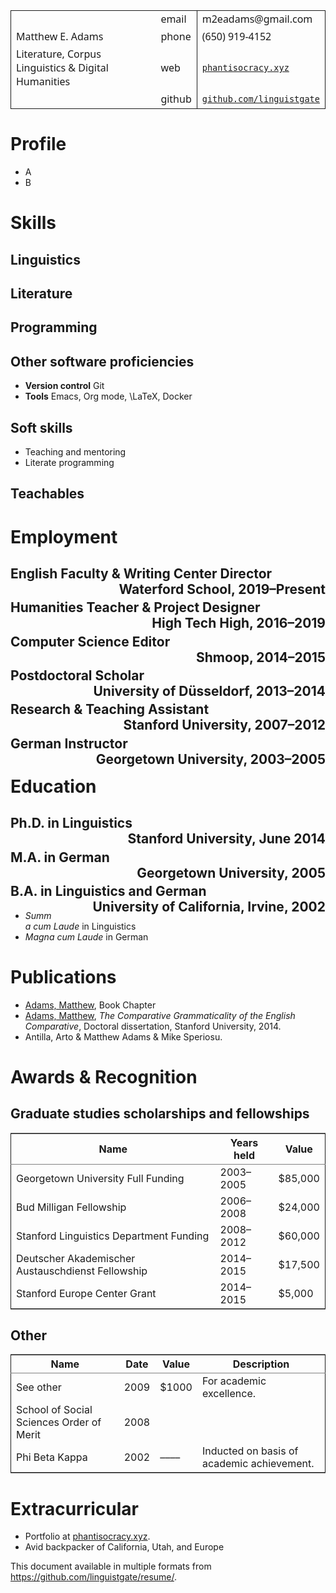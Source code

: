 
<table border="2" cellspacing="0" cellpadding="6" rules="groups" frame="void" width="100%" style="font-family:sans">


<colgroup>
<col  class="org-left" />

<col  class="org-right" />
</colgroup>

<colgroup>
<col  class="org-left" />
</colgroup>
<tbody>
<tr>
<td class="org-left">&#xa0;</td>
<td class="org-right">email</td>
<td class="org-left">m2eadams@gmail.com</td>
</tr>


<tr>
<td class="org-left"><div class=the-title>Matthew E. Adams   </div></td>
<td class="org-right">phone</td>
<td class="org-left">(650) 919-4152</td>
</tr>


<tr>
<td class="org-left">Literature, Corpus Linguistics &amp; Digital Humanities</td>
<td class="org-right">web</td>
<td class="org-left"><a href="https://phantisocracy.xyz"><code>phantisocracy.xyz</code></a></td>
</tr>


<tr>
<td class="org-left">&#xa0;</td>
<td class="org-right">github</td>
<td class="org-left"><a href="https://github.com/linguistgate"><code>github.com/linguistgate</code></a></td>
</tr>
</tbody>
</table>

<div class="sidebar">


# Profile

-   A
-   B


# Skills


## Linguistics


## Literature


## Programming


## Other software proficiencies

-   **Version control**
    Git
-   **Tools**
    Emacs, Org mode,
    \LaTeX, Docker


## Soft skills

-   Teaching and mentoring
-   Literate programming


## Teachables

</div>

<div class="left-of-sidebar">


# Employment


## English Faculty & Writing Center Director <span style="padding-left:3em; float:right">Waterford School, 2019&#x2013;Present</span>


## Humanities Teacher & Project Designer <span style="padding-left:3em; float:right">High Tech High, 2016&#x2013;2019</span>


## Computer Science Editor <span style="padding-left:3em; float:right">Shmoop, 2014&#x2013;2015</span>


## Postdoctoral Scholar <span style="padding-left:3em; float:right">University of Düsseldorf, 2013&#x2013;2014</span>


## Research & Teaching Assistant <span style="padding-left:3em; float:right">Stanford University, 2007&#x2013;2012</span>


## German Instructor <span style="padding-left:3em; float:right">Georgetown University, 2003&#x2013;2005</span>


# Education


## Ph.D. in Linguistics <span style="padding-left:3em; float:right">Stanford University, June 2014</span>


## M.A. in German <span style="padding-left:3em; float:right">Georgetown University, 2005</span>


## B.A. in Linguistics and German <span style="padding-left:3em; float:right">University of California, Irvine, 2002</span>

-   *Summa cum Laude* in Linguistics
-   *Magna cum Laude* in German

</div>

<div style="clear:both">


# Publications

-   [Adams, Matthew](https://scholar.google.com/citations?user=-k9s2XwAAAAJ&hl=en), Book Chapter
-   [Adams, Matthew](https://scholar.google.com/citations?user=-k9s2XwAAAAJ&hl=en), *The Comparative Grammaticality of the English Comparative*, Doctoral dissertation, Stanford University, 2014.
-   Antilla, Arto & Matthew Adams & Mike Speriosu.


# Awards & Recognition


## Graduate studies scholarships and fellowships

<table border="2" cellspacing="0" cellpadding="6" rules="groups" frame="hsides">


<colgroup>
<col  class="org-left" />

<col  class="org-left" />

<col  class="org-right" />
</colgroup>
<thead>
<tr>
<th scope="col" class="org-left">Name</th>
<th scope="col" class="org-left">Years held</th>
<th scope="col" class="org-right">Value</th>
</tr>
</thead>

<tbody>
<tr>
<td class="org-left">Georgetown University Full Funding</td>
<td class="org-left">2003&#x2013;2005</td>
<td class="org-right">$85,000</td>
</tr>


<tr>
<td class="org-left">Bud Milligan Fellowship</td>
<td class="org-left">2006&#x2013;2008</td>
<td class="org-right">$24,000</td>
</tr>


<tr>
<td class="org-left">Stanford Linguistics Department Funding</td>
<td class="org-left">2008&#x2013;2012</td>
<td class="org-right">$60,000</td>
</tr>


<tr>
<td class="org-left">Deutscher Akademischer Austauschdienst Fellowship</td>
<td class="org-left">2014&#x2013;2015</td>
<td class="org-right">$17,500</td>
</tr>


<tr>
<td class="org-left">Stanford Europe Center Grant</td>
<td class="org-left">2014&#x2013;2015</td>
<td class="org-right">$5,000</td>
</tr>
</tbody>
</table>


## Other

<table border="2" cellspacing="0" cellpadding="6" rules="groups" frame="hsides">


<colgroup>
<col  class="org-left" />

<col  class="org-right" />

<col  class="org-left" />

<col  class="org-left" />
</colgroup>
<thead>
<tr>
<th scope="col" class="org-left">Name</th>
<th scope="col" class="org-right">Date</th>
<th scope="col" class="org-left">Value</th>
<th scope="col" class="org-left">Description</th>
</tr>
</thead>

<tbody>
<tr>
<td class="org-left">See other</td>
<td class="org-right">2009</td>
<td class="org-left">$1000</td>
<td class="org-left">For academic excellence.</td>
</tr>


<tr>
<td class="org-left">School of Social Sciences Order of Merit</td>
<td class="org-right">2008</td>
<td class="org-left">&#xa0;</td>
<td class="org-left">&#xa0;</td>
</tr>


<tr>
<td class="org-left">Phi Beta Kappa</td>
<td class="org-right">2002</td>
<td class="org-left">––––</td>
<td class="org-left">Inducted on basis of academic achievement.</td>
</tr>
</tbody>
</table>


# Extracurricular

-   Portfolio at [phantisocracy.xyz](https://phantisocracy.xyz).
-   Avid backpacker of California, Utah, and Europe

This document available in multiple formats from
<https://github.com/linguistgate/resume/>.

